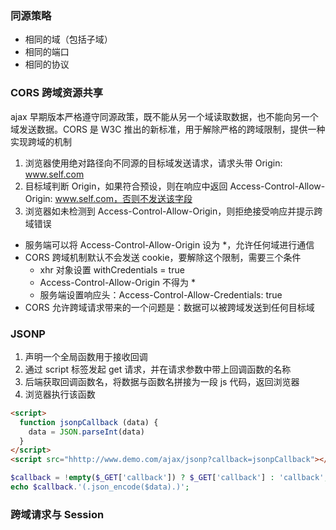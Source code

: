 ### 同源策略

- 相同的域（包括子域）
- 相同的端口
- 相同的协议


### CORS 跨域资源共享
ajax 早期版本严格遵守同源政策，既不能从另一个域读取数据，也不能向另一个域发送数据。CORS 是 W3C 推出的新标准，用于解除严格的跨域限制，提供一种实现跨域的机制

1. 浏览器使用绝对路径向不同源的目标域发送请求，请求头带 Origin: www.self.com
2. 目标域判断 Origin，如果符合预设，则在响应中返回 Access-Control-Allow-Origin: www.self.com，否则不发送该字段
3. 浏览器如未检测到 Access-Control-Allow-Origin，则拒绝接受响应并提示跨域错误

- 服务端可以将 Access-Control-Allow-Origin 设为 *，允许任何域进行通信
- CORS 跨域机制默认不会发送 cookie，要解除这个限制，需要三个条件
  + xhr 对象设置 withCredentials = true
  + Access-Control-Allow-Origin 不得为 *
  + 服务端设置响应头：Access-Control-Allow-Credentials: true
- CORS 允许跨域请求带来的一个问题是：数据可以被跨域发送到任何目标域


### JSONP
1. 声明一个全局函数用于接收回调
2. 通过 script 标签发起 get 请求，并在请求参数中带上回调函数的名称
3. 后端获取回调函数名，将数据与函数名拼接为一段 js 代码，返回浏览器
4. 浏览器执行该函数

```html
<script>
  function jsonpCallback (data) {
    data = JSON.parseInt(data)
  }
</script>
<script src="hhttp://www.demo.com/ajax/jsonp?callback=jsonpCallback"></script>
```

```php
$callback = !empty($_GET['callback']) ? $_GET['callback'] : 'callback';
echo $callback.'(.json_encode($data).)';
```


### 跨域请求与 Session